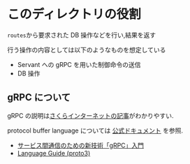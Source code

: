 # このディレクトリの役割

`routes`から要求された DB 操作などを行い,結果を返す

行う操作の内容としては以下のようなものを想定している

- Servant への gRPC を用いた制御命令の送信
- DB 操作

## gRPC について

gRPC の説明は[さくらインターネットの記事](https://knowledge.sakura.ad.jp/24059/)がわかりやすい.

protocol buffer language については [公式ドキュメント](https://developers.google.com/protocol-buffers/docs/proto3) を参照.

- [サービス間通信のための新技術「gRPC」入門](https://knowledge.sakura.ad.jp/24059/)
- [Language Guide (proto3)](https://developers.google.com/protocol-buffers/docs/proto3#adding_comments)
